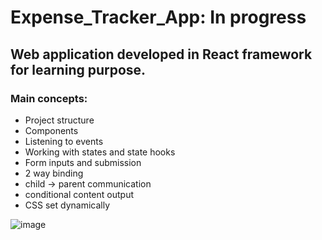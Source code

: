 # Expense_Tracker_App: In progress 
## Web application developed in React framework for learning purpose.
### Main concepts: 
* Project structure
* Components
* Listening to events 
* Working with states and state hooks
* Form inputs and submission
* 2 way binding
* child -> parent communication
* conditional content output
* CSS set dynamically
 
 ![image](https://user-images.githubusercontent.com/92997295/191190656-dc7357b2-dd22-421b-9b28-69665c985015.png)

